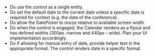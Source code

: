 - Do use the control as a single entity.
- Do set the default date to the current date unless a specific date is required for context (e.g. the date of the conference).
- Do allow the DatePicker to resize relative to available screen width.
- Do when the control is engaged, the Calendar renders as a flyout and has defined widths (300px -narrow and 440px – wide). Plan your UI implementation accordingly.
- Do if allowing for manual entry of date, provide helper text in the appropriate format. The control renders date in a specific format.
